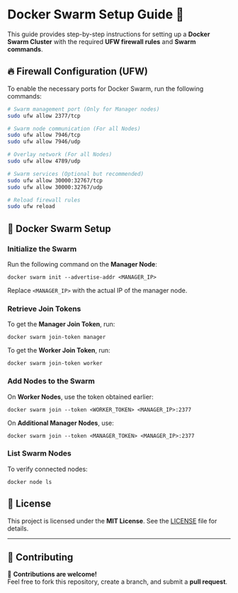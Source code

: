# Docker Swarm Setup Guide 🚀

This guide provides step-by-step instructions for setting up a **Docker Swarm Cluster** with the required **UFW firewall rules** and **Swarm commands**.

## 🔥 Firewall Configuration (UFW)

To enable the necessary ports for Docker Swarm, run the following commands:

```sh
# Swarm management port (Only for Manager nodes)
sudo ufw allow 2377/tcp  

# Swarm node communication (For all Nodes)
sudo ufw allow 7946/tcp   
sudo ufw allow 7946/udp   

# Overlay network (For all Nodes)
sudo ufw allow 4789/udp   

# Swarm services (Optional but recommended)
sudo ufw allow 30000:32767/tcp  
sudo ufw allow 30000:32767/udp  

# Reload firewall rules
sudo ufw reload
````

## 🐳 Docker Swarm Setup

### Initialize the Swarm
Run the following command on the **Manager Node**:

```
docker swarm init --advertise-addr <MANAGER_IP>
```

Replace `<MANAGER_IP>` with the actual IP of the manager node.

### Retrieve Join Tokens
To get the **Manager Join Token**, run:

```
docker swarm join-token manager
```

To get the **Worker Join Token**, run:


```
docker swarm join-token worker
```

### Add Nodes to the Swarm
On **Worker Nodes**, use the token obtained earlier:

```
docker swarm join --token <WORKER_TOKEN> <MANAGER_IP>:2377
```

On **Additional Manager Nodes**, use:

```
docker swarm join --token <MANAGER_TOKEN> <MANAGER_IP>:2377
```

### List Swarm Nodes
To verify connected nodes:

```
docker node ls
```

## 📜 License
This project is licensed under the **MIT License**. See the [LICENSE](LICENSE) file for details.

---

## 🤝 Contributing
🚀 **Contributions are welcome!**  
Feel free to fork this repository, create a branch, and submit a **pull request**.

